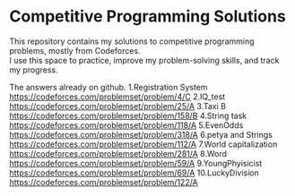 # Competitive Programming Solutions

This repository contains my solutions to competitive programming problems, mostly from Codeforces.  
I use this space to practice, improve my problem-solving skills, and track my progress.

The answers already on github.
1.Registration System
https://codeforces.com/problemset/problem/4/C
2.IQ_test
https://codeforces.com/problemset/problem/25/A
3.Taxi B
https://codeforces.com/problemset/problem/158/B
4.String task
https://codeforces.com/problemset/problem/118/A
5.EvenOdds
https://codeforces.com/problemset/problem/318/A
6.petya and Strings
https://codeforces.com/problemset/problem/112/A
7.World capitalization
https://codeforces.com/problemset/problem/281/A
8.Word
https://codeforces.com/problemset/problem/59/A
9.YoungPhyisicist
https://codeforces.com/problemset/problem/69/A
10.LuckyDivision
https://codeforces.com/problemset/problem/122/A

